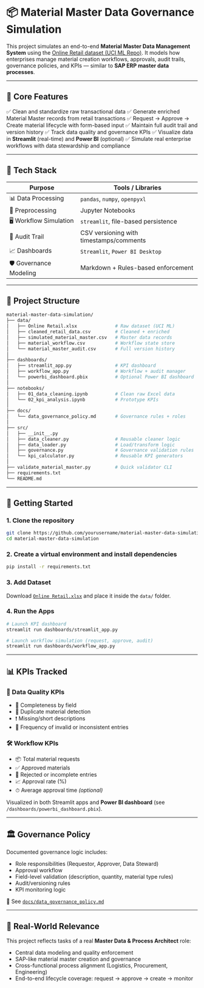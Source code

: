 # 📦 Material Master Data Governance Simulation

This project simulates an end-to-end **Material Master Data Management System** using the [Online Retail dataset (UCI ML Repo)](https://archive.ics.uci.edu/ml/datasets/online+retail). It models how enterprises manage material creation workflows, approvals, audit trails, governance policies, and KPIs — similar to **SAP ERP master data processes**.

---

## 🧩 Core Features

✅ Clean and standardize raw transactional data
✅ Generate enriched Material Master records from retail transactions
✅ Request → Approve → Create material lifecycle with form-based input
✅ Maintain full audit trail and version history
✅ Track data quality and governance KPIs
✅ Visualize data in **Streamlit** (real-time) and **Power BI** (optional)
✅ Simulate real enterprise workflows with data stewardship and compliance

---

## 🧰 Tech Stack

| Purpose                 | Tools / Libraries                       |
| ----------------------- | --------------------------------------- |
| 📊 Data Processing      | `pandas`, `numpy`, `openpyxl`           |
| 🧹 Preprocessing        | Jupyter Notebooks                       |
| 🖥️ Workflow Simulation | `streamlit`, file-based persistence     |
| 🧾 Audit Trail          | CSV versioning with timestamps/comments |
| 📈 Dashboards           | `Streamlit`, `Power BI Desktop`         |
| 🛡️ Governance Modeling | Markdown + Rules-based enforcement      |

---

## 📁 Project Structure

```bash
material-master-data-simulation/
├── data/
│   ├── Online Retail.xlsx              # Raw dataset (UCI ML)
│   ├── cleaned_retail_data.csv         # Cleaned + enriched
│   ├── simulated_material_master.csv   # Master data records
│   ├── material_workflow.csv           # Workflow state store
│   └── material_master_audit.csv       # Full version history
│
├── dashboards/
│   ├── streamlit_app.py                # KPI dashboard
│   ├── workflow_app.py                 # Workflow + audit manager
│   └── powerbi_dashboard.pbix          # Optional Power BI dashboard
│
├── notebooks/
│   ├── 01_data_cleaning.ipynb          # Clean raw Excel data
│   └── 02_kpi_analysis.ipynb           # Prototype KPIs
│
├── docs/
│   └── data_governance_policy.md       # Governance rules + roles
│
├── src/
│   ├── __init__.py
│   ├── data_cleaner.py                 # Reusable cleaner logic
│   ├── data_loader.py                  # Load/transform logic
│   ├── governance.py                   # Governance validation rules
│   └── kpi_calculator.py               # Reusable KPI generators
│
├── validate_material_master.py         # Quick validator CLI
├── requirements.txt
└── README.md
```

---

## 🚀 Getting Started

### 1. Clone the repository

```bash
git clone https://github.com/yourusername/material-master-data-simulation.git
cd material-master-data-simulation
```

### 2. Create a virtual environment and install dependencies

```bash
pip install -r requirements.txt
```

### 3. Add Dataset

Download [`Online Retail.xlsx`](https://archive.ics.uci.edu/ml/machine-learning-databases/00352/Online%20Retail.xlsx) and place it inside the `data/` folder.

### 4. Run the Apps

```bash
# Launch KPI dashboard
streamlit run dashboards/streamlit_app.py

# Launch workflow simulation (request, approve, audit)
streamlit run dashboards/workflow_app.py
```

---

## 📊 KPIs Tracked

### 🧹 Data Quality KPIs

* 🧼 Completeness by field
* 🔁 Duplicate material detection
* ❗ Missing/short descriptions
* 📌 Frequency of invalid or inconsistent entries

### 🛠️ Workflow KPIs

* 📦 Total material requests
* ✅ Approved materials
* 🔁 Rejected or incomplete entries
* 📈 Approval rate (%)
* ⏱ Average approval time *(optional)*

Visualized in both Streamlit apps and **Power BI dashboard** (see `/dashboards/powerbi_dashboard.pbix`).

---

## 🏛️ Governance Policy

Documented governance logic includes:

* Role responsibilities (Requestor, Approver, Data Steward)
* Approval workflow
* Field-level validation (description, quantity, material type rules)
* Audit/versioning rules
* KPI monitoring logic

📄 See [`docs/data_governance_policy.md`](docs/data_governance_policy.md)

---

## 🎯 Real-World Relevance

This project reflects tasks of a real **Master Data & Process Architect** role:

* Central data modeling and quality enforcement
* SAP-like material master creation and governance
* Cross-functional process alignment (Logistics, Procurement, Engineering)
* End-to-end lifecycle coverage: request → approve → create → monitor
